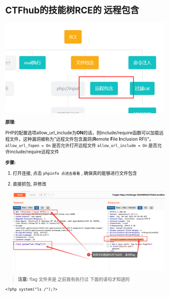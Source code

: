 # CTFhub的技能树RCE的 远程包含

![image-20230406105637670](https://raw.githubusercontent.com/QDGSCLOUD/BJYH_picture/main/img/image-20230406105637670.png)



**原理**: 

PHP的配置选项allow_url_include为**ON**的话，则include/require函数可以加载远程文件，这种漏洞被称为"远程文件包含漏洞(**R**emote **F**ile **I**nclusion RFI)"。`allow_url_fopen = On` 是否允许打开远程文件 `allow_url_include = On` 是否允许include/require远程文件



**步骤:**

1. 打开连接, 点击 `phpinfo 点进去看看` , 确保真的能够进行文件包含 

2. 直接抓包, 并修改

   ![image-20230406110047986](https://raw.githubusercontent.com/QDGSCLOUD/BJYH_picture/main/img/image-20230406110047986.png)

> **注意:**   flag 文件夹是 之前我有执行过 下面的语句才知道的

```
<?php system("ls /");?>
```